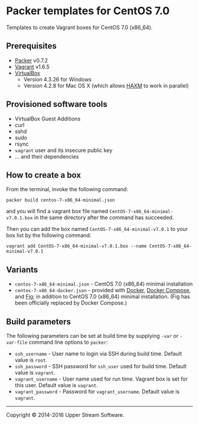 # Packer templates for CentOS 7.0

Templates to create Vagrant boxes for CentOS 7.0 (x86_64).

## Prerequisites

* [Packer] v0.7.2
* [Vagrant] v1.6.5
* [VirtualBox]
	* Version 4.3.26 for Windows
	* Version 4.2.8 for Mac OS X (which allows [HAXM] to work in parallel)

[Packer]: https://www.packer.io/ "Packer by HashiCorp"
[Vagrant]: https://www.vagrantup.com/ "Vagrant"
[VirtualBox]: https://www.virtualbox.org/ "Oracle VM VirtualBox"
[HAXM]: https://software.intel.com/en-us/android/articles/intel-hardware-accelerated-execution-manager
        "Intel&reg; Hardware Accelerated Execution Manager"

## Provisioned software tools

* VirtualBox Guest Additions
* curl
* sshd
* sudo
* rsync
* `vagrant` user and its insecure public key
* ... and their dependencies

## How to create a box

From the terminal, invoke the following command:

	packer build centos-7-x86_64-minimal.json

and you will find a vagrant box file named `CentOS-7-x86_64-minimal-v7.0.1.box`
in the same directory after the command has succeeded.

Then you can add the box named `CentOS-7-x86_64-minimal-v7.0.1` to your box list
by the following command:

	vagrant add CentOS-7-x86_64-minimal-v7.0.1.box --name CentOS-7-x86_64-minimal-v7.0.1

## Variants

* `centos-7-x86_64-minimal.json` - CentOS 7.0 (x86_64) minimal installation
* `centos-7-x86_64-docker.json` - provided with [Docker], [Docker Compose], and [Fig];
  in addition to CentOS 7.0 (x86_64) minimal installation.
  (Fig has been officially replaced by Docker Compose.)

[Docker]: https://www.docker.com/ "Docker - Build, Ship and Run Any App, Anywhere"
[Docker Compose]: https://docs.docker.com/compose/ "Docker Compose - Docker Documentation"
[Fig]: http://www.fig.sh/ "Fig | Fast, isolated development environments using Docker"

## Build parameters

The following parameters can be set at build time by supplying `-var` or `-var-file` command line options to `packer`:

* `ssh_username` - User name to login via SSH during build time.  Default value is `root`.
* `ssh_password` - SSH password for `ssh_user` used for build time.  Default value is `vagrant`.
* `vagrant_username` - User name used for run time.  Vagrant box is set for this user.  Default value is `vagrant`.
* `vagrant_password` - Password for `vagrant_username`.  Default value is `vagrant`.

- - -

Copyright &copy; 2014-2016 Upper Stream Software.
